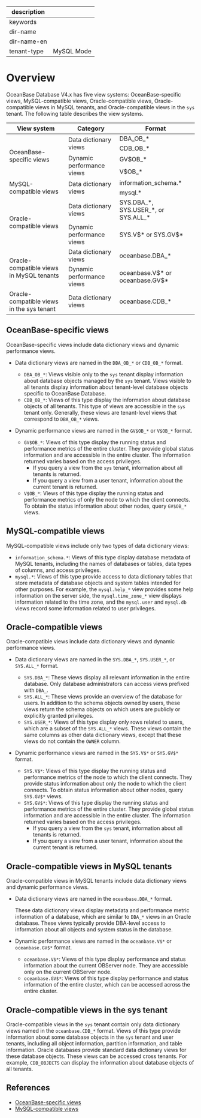 |description||
|---|---|
|keywords||
|dir-name||
|dir-name-en||
|tenant-type|MySQL Mode|

# Overview

OceanBase Database V4.x has five view systems: OceanBase-specific views, MySQL-compatible views, Oracle-compatible views, Oracle-compatible views in MySQL tenants, and Oracle-compatible views in the `sys` tenant. The following table describes the view systems.

<table>
  <thead>
    <tr>
      <th>View system</th>
      <th>Category</th>
      <th>Format</th>
    </tr>
  </thead>
  <tr>
    <td rowspan="4">OceanBase-specific views</td>
    <td rowspan="2">Data dictionary views</td>
    <td>DBA_OB_*</td>
  </tr>
  <tr>
    <td>CDB_OB_*</td>
  </tr>
  <tr>
    <td rowspan="2">Dynamic performance views</td>
    <td>GV$OB_*</td>
  </tr>
  <tr>
    <td>V$OB_*</td>
  </tr>
  <tr>
    <td rowspan="2">MySQL-compatible views</td>
    <td rowspan="2">Data dictionary views</td>
    <td>information_schema.*</td>
  </tr>
  <tr>
    <td>mysql.*</td>
  </tr>
  <tr>
    <td rowspan="2">Oracle-compatible views</td>
    <td>Data dictionary views</td>
    <td>SYS.DBA_*, SYS.USER_*, or SYS.ALL_*</td>
  </tr>
  <tr>
    <td>Dynamic performance views</td>
    <td>SYS.V$* or SYS.GV$* </td>
  </tr>
  <tr>
    <td rowspan="2">Oracle-compatible views in MySQL tenants</td>
    <td>Data dictionary views</td>
    <td>oceanbase.DBA_*</td>
  </tr>
  <tr>
    <td>Dynamic performance views</td>
    <td>oceanbase.V$* or oceanbase.GV$*</td>
  </tr>
  <tr>
    <td>Oracle-compatible views in the sys tenant</td>
    <td>Data dictionary views</td>
    <td>oceanbase.CDB_*</td>
  </tr>
</table>

## OceanBase-specific views

OceanBase-specific views include data dictionary views and dynamic performance views. 

* Data dictionary views are named in the `DBA_OB_*` or `CDB_OB_*` format.
   * `DBA_OB_*`:
      Views visible only to the `sys` tenant display information about database objects managed by the `sys` tenant. Views visible to all tenants display information about tenant-level database objects specific to OceanBase Database. 
   * `CDB_OB_*`:
      Views of this type display the information about database objects of all tenants. This type of views are accessible in the `sys` tenant only. Generally, these views are tenant-level views that correspond to `DBA_OB_*` views. 

* Dynamic performance views are named in the `GV$OB_*` or `V$OB_*` format.
   * `GV$OB_*`:
      Views of this type display the running status and performance metrics of the entire cluster. They provide global status information and are accessible in the entire cluster. 
      The information returned varies based on the access privileges.
      * If you query a view from the `sys` tenant, information about all tenants is returned. 
      * If you query a view from a user tenant, information about the current tenant is returned. 
   * `V$OB_*`:
      Views of this type display the running status and performance metrics of only the node to which the client connects. To obtain the status information about other nodes, query `GV$OB_*` views. 

## MySQL-compatible views

MySQL-compatible views include only two types of data dictionary views:

* `information_schema.*`:
   Views of this type display database metadata of MySQL tenants, including the names of databases or tables, data types of columns, and access privileges. 
* `mysql.*`:
   Views of this type provide access to data dictionary tables that store metadata of database objects and system tables intended for other purposes. For example, the `mysql.help_*` view provides some help information on the server side, the `mysql.time_zone_*` view displays information related to the time zone, and the `mysql.user` and `mysql.db` views record some information related to user privileges. 

## Oracle-compatible views

Oracle-compatible views include data dictionary views and dynamic performance views. 

* Data dictionary views are named in the `SYS.DBA_*`, `SYS.USER_*`, or `SYS.ALL_*` format.
   * `SYS.DBA_*`:
      These views display all relevant information in the entire database. Only database administrators can access views prefixed with `DBA_`. 
   * `SYS.ALL_*`:
      These views provide an overview of the database for users. In addition to the schema objects owned by users, these views return the schema objects on which users are publicly or explicitly granted privileges. 
   * `SYS.USER_*`:
      Views of this type display only rows related to users, which are a subset of the `SYS.ALL_*` views. These views contain the same columns as other data dictionary views, except that these views do not contain the `OWNER` column. 

* Dynamic performance views are named in the `SYS.V$*` or `SYS.GV$*` format.
   * `SYS.V$*`:
      Views of this type display the running status and performance metrics of the node to which the client connects. They provide status information about only the node to which the client connects. To obtain status information about other nodes, query `SYS.GV$*` views. 
   * `SYS.GV$*`:
      Views of this type display the running status and performance metrics of the entire cluster. They provide global status information and are accessible in the entire cluster. 
      The information returned varies based on the access privileges.
      * If you query a view from the `sys` tenant, information about all tenants is returned. 
      * If you query a view from a user tenant, information about the current tenant is returned. 

## Oracle-compatible views in MySQL tenants

Oracle-compatible views in MySQL tenants include data dictionary views and dynamic performance views. 

* Data dictionary views are named in the `oceanbase.DBA_*` format.

   These data dictionary views display metadata and performance metric information of a database, which are similar to `DBA_*` views in an Oracle database. These views typically provide DBA-level access to information about all objects and system status in the database. 

* Dynamic performance views are named in the `oceanbase.V$*` or `oceanbase.GV$*` format.
   * `oceanbase.V$*`:
      Views of this type display performance and status information about the current OBServer node. They are accessible only on the current OBServer node. 
   * `oceanbase.GV$*`:
      Views of this type display performance and status information of the entire cluster, which can be accessed across the entire cluster. 

## Oracle-compatible views in the sys tenant

Oracle-compatible views in the `sys` tenant contain only data dictionary views named in the `oceanbase.CDB_*` format.
Views of this type provide information about some database objects in the `sys` tenant and user tenants, including all object information, partition information, and table information. Oracle databases provide standard data dictionary views for these database objects. These views can be accessed cross tenants. For example, `CDB_OBJECTS` can display the information about database objects of all tenants. 

## References

* [OceanBase-specific views](200.oceanBase-own-standard-view-of-mysql-mode.md)
* [MySQL-compatible views](300.mysql-compatible-standard-view-of-mysql-mode.md)
